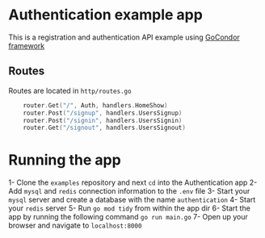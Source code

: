 # Authentication example app
This is a registration and authentication API example using [GoCondor framework](https://gocondor.github.io)

## Routes 
Routes are located in `http/routes.go`
```go
	router.Get("/", Auth, handlers.HomeShow)
	router.Post("/signup", handlers.UsersSignup)
	router.Post("/signin", handlers.UsersSignin)
	router.Get("/signout", handlers.UsersSignout)
```

# Running the app 
1- Clone the `examples` repository and next `cd` into the Authentication app
2- Add `mysql` and `redis` connection information to the `.env` file
3- Start your `mysql` server and create a database with the name `authentication`
4- Start your `redis` server
5- Run `go mod tidy` from within the app dir
6- Start the app by running the following command `go run main.go`
7- Open up your browser and navigate to `localhost:8000`
